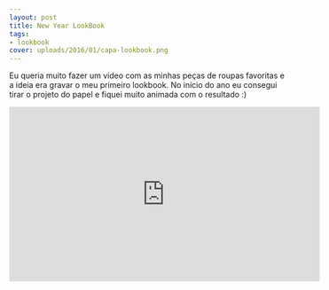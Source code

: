 ```yaml
---
layout: post
title: New Year LookBook
tags:
- lookbook
cover: uploads/2016/01/capa-lookbook.png
---
```


Eu queria muito fazer um vídeo com as minhas peças de roupas favoritas e a ideia era gravar o meu primeiro lookbook. No início do ano eu consegui tirar o projeto do papel e fiquei muito animada com o resultado :)

<iframe width="560" height="315" src="https://www.youtube.com/embed/KOq1fULUy30" frameborder="0" allowfullscreen></iframe>
